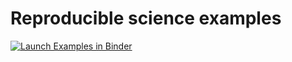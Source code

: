 # Reproducible science examples

[![Launch Examples in Binder](https://mybinder.org/badge.svg)](https://mybinder.org/v2/gh/willirath/repro_examples/master)
